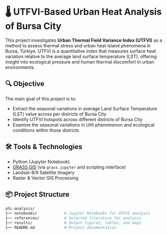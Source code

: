 # 🌡️ UTFVI-Based Urban Heat Analysis of Bursa City

This project investigates **Urban Thermal Field Variance Index (UTFVI)** as a method to assess thermal stress and urban heat island phenomena in Bursa, Türkiye. UTFVI is a quantitative index that measures surface heat variation relative to the average land surface temperature (LST), offering insight into ecological pressure and human thermal discomfort in urban environments.

## 🔍 Objective

The main goal of this project is to:
- Extract the seasonal variations in average Land Surface Temperature (LST) value across per districts of Bursa City
- Identify UTFVI hotspots across different districts of Bursa City
- Examine the seasonal variations in UHI phenomenon and ecological conditions within those districts

## 🛠️ Tools & Technologies

- Python (Jupyter Notebook)
- [GRASS GIS](https://grass.osgeo.org/) (via `grass.jupyter` and scripting interface)
- Landsat-8/9 Satellite Imagery
- Raster & Vector GIS Processing

## 📦 Project Structure

```bash
uhi-analysis/
├── notebooks/            # Jupyter Notebooks for UTFVI analysis
├── references/           # Selected literature for analysis
├── results/              # Output figures, tables, and maps         
├── README.md             # Project documentation

